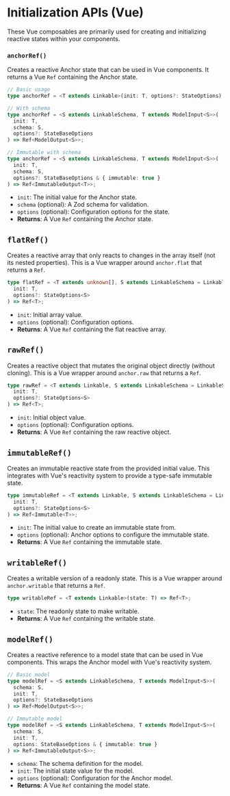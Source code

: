 # Initialization APIs (Vue)

These Vue composables are primarily used for creating and initializing reactive states within your components.

### `anchorRef()`

Creates a reactive Anchor state that can be used in Vue components. It returns a Vue `Ref` containing the Anchor state.

```typescript
// Basic usage
type anchorRef = <T extends Linkable>(init: T, options?: StateOptions) => Ref<T>;

// With schema
type anchorRef = <S extends LinkableSchema, T extends ModelInput<S>>(
  init: T,
  schema: S,
  options?: StateBaseOptions
) => Ref<ModelOutput<S>>;

// Immutable with schema
type anchorRef = <S extends LinkableSchema, T extends ModelInput<S>>(
  init: T,
  schema: S,
  options?: StateBaseOptions & { immutable: true }
) => Ref<ImmutableOutput<T>>;
```

- `init`: The initial value for the Anchor state.
- `schema` (optional): A Zod schema for validation.
- `options` (optional): Configuration options for the state.
- **Returns**: A Vue `Ref` containing the Anchor state.

## `flatRef()`

Creates a reactive array that only reacts to changes in the array itself (not its nested properties). This is a Vue wrapper around `anchor.flat` that returns a `Ref`.

```typescript
type flatRef = <T extends unknown[], S extends LinkableSchema = LinkableSchema>(
  init: T,
  options?: StateOptions<S>
) => Ref<T>;
```

- `init`: Initial array value.
- `options` (optional): Configuration options.
- **Returns**: A Vue `Ref` containing the flat reactive array.

## `rawRef()`

Creates a reactive object that mutates the original object directly (without cloning). This is a Vue wrapper around `anchor.raw` that returns a `Ref`.

```typescript
type rawRef = <T extends Linkable, S extends LinkableSchema = LinkableSchema>(
  init: T,
  options?: StateOptions<S>
) => Ref<T>;
```

- `init`: Initial object value.
- `options` (optional): Configuration options.
- **Returns**: A Vue `Ref` containing the raw reactive object.

## `immutableRef()`

Creates an immutable reactive state from the provided initial value. This integrates with Vue's reactivity system to provide a type-safe immutable state.

```typescript
type immutableRef = <T extends Linkable, S extends LinkableSchema = LinkableSchema>(
  init: T,
  options?: StateOptions<S>
) => Ref<Immutable<T>>;
```

- `init`: The initial value to create an immutable state from.
- `options` (optional): Anchor options to configure the immutable state.
- **Returns**: A Vue `Ref` containing the immutable state.

## `writableRef()`

Creates a writable version of a readonly state. This is a Vue wrapper around `anchor.writable` that returns a `Ref`.

```typescript
type writableRef = <T extends Linkable>(state: T) => Ref<T>;
```

- `state`: The readonly state to make writable.
- **Returns**: A Vue `Ref` containing the writable state.

## `modelRef()`

Creates a reactive reference to a model state that can be used in Vue components. This wraps the Anchor model with Vue's reactivity system.

```typescript
// Basic model
type modelRef = <S extends LinkableSchema, T extends ModelInput<S>>(
  schema: S,
  init: T,
  options?: StateBaseOptions
) => Ref<ModelOutput<S>>;

// Immutable model
type modelRef = <S extends LinkableSchema, T extends ModelInput<S>>(
  schema: S,
  init: T,
  options: StateBaseOptions & { immutable: true }
) => Ref<ImmutableOutput<S>>;
```

- `schema`: The schema definition for the model.
- `init`: The initial state value for the model.
- `options` (optional): Configuration for the Anchor model.
- **Returns**: A Vue `Ref` containing the model state.
